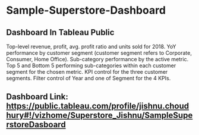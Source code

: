 # Sample-Superstore-Dashboard
## Dashboard In Tableau Public
Top-level revenue, profit, avg. profit ratio and units sold for 2018.
YoY performance by customer segment (customer segment refers to Corporate, Consumer, Home Office).
Sub-category performance by the active metric.
Top 5 and Bottom 5 performing sub-categories within each customer segment for the chosen metric. 
KPI control for the three customer segments. Filter control of Year and one of Segment for the 4 KPIs. 

## Dashboard Link: https://public.tableau.com/profile/jishnu.choudhury#!/vizhome/Superstore_Jishnu/SampleSuperstoreDasboard
